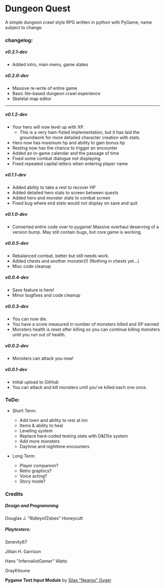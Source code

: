 # Dungeon Quest
A simple dungeon crawl style RPG written in python with PyGame, name subject to change.


### changelog:
##### v0.2.1-dev
  * Added intro, main menu, game states
  
##### v0.2.0-dev
  * Massive re-write of entire game
  * Basic tile-based dungeon crawl experience
  * Skeletal map editor
   
---
   
##### v0.1.2-dev
  * Your hero will now level up with XP. 
    * This is a very ham-fisted implementation, but it has laid the groundwork for more detailed character creation with stats.
  * Hero now has maximum hp and ability to gain bonus hp
  * Resting now has the chance to trigger an encounter
  * Added an in-game calendar and the passage of time
  * Fixed some combat dialogue not displaying
  * Fixed repeated capital letters when entering player name

##### v0.1.1-dev
  * Added ability to take a rest to recover HP
  * Added detailed hero stats to screen between quests
  * Added hero and monster stats to combat screen
  * Fixed bug where end stats would not display on save and quit
	  
##### v0.1.0-dev
  * Converted entire code over to pygame! Massive overhaul deserving of a version bump. May still contain bugs, but core game is working.
	  
##### v0.0.5-dev
  * Rebalanced combat, better but still needs work.
  * Added chests and another monster(!) (Nothing in chests yet...)
  * Misc code cleanup

##### v0.0.4-dev
  * Save feature is here!
  * Minor bugfixes and code cleanup
	  
##### v0.0.3-dev
  * You can now die.
  * You have a score measured in number of monsters killed and XP earned
  * Monsters health is reset after killing so you can continue killing monsters until you run out of health.
	  
##### v0.0.2-dev
  * Monsters can attack you now!
	  
##### v0.0.1-dev
  * Initial upload to GitHub
  * You can attack and kill monsters until you've killed each one once.
	 
### ToDo:
- Short Term:
  * Add town and ability to rest at inn
  * Items & ability to heal
  * Leveling system
  * Replace hard-coded testing stats with D&D5e system
  * Add more monsters
  * Daytime and nighttime encounters
		
- Long Term:
  * Player companion?
  * Retro graphics?
  * Voice acting?
  * Story mode?
  
### Credits

##### Design and Programming

Douglas J. "RidleyofZebes" Honeycutt

##### Playtesters:

Serenity67

Jillian H. Garrison

Hans "InfernalistGamer" Watts

GrayKitsune

**Pygame Text Input Module** by [Silas "Nearoo" Gyger](https://github.com/Nearoo)